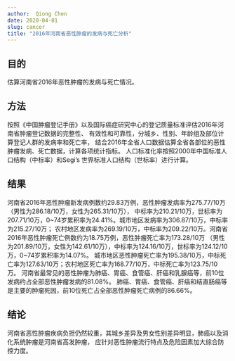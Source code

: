 ```yaml
---
author:  Qiong Chen
date: 2020-04-01
slug: cancer
title: "2016年河南省恶性肿瘤的发病与死亡分析"
---
```


## 目的 
估算河南省2016年恶性肿瘤的发病与死亡情况。

## 方法
按照《中国肿瘤登记手册》以及国际癌症研究中心的登记质量标准评估2016年河南省肿瘤登记数据的完整性、
有效性和可靠性，分城乡、性别、年龄组及部位计算登记人群的发病率和死亡率，
结合2016年全省人口数据估算全省各部位的恶性肿瘤发病、死亡数据，计算各项统计指标。
人口标准化率按照2000年中国标准人口结构（中标率）和Segi’s 世界标准人口结构（世标率）进行计算。

## 结果
河南省2016年恶性肿瘤新发病例数约29.83万例，恶性肿瘤发病率为275.77/10万（男性为286.18/10万，女性为265.31/10万），
中标率为210.21/10万，世标率为207.71/10万，0~74岁累积率为24.41%。城市地区发病率为306.87/10万，中标率为215.27/10万；
农村地区发病率为269.19/10万，中标率为209.22/10万。河南省2016年恶性肿瘤死亡例数约为18.75万例，恶性肿瘤死亡率为173.28/10万
（男性为201.89/10万，女性为142.61/10万），中标率为124.16/10万，世标率为124.12/10万，0~74岁累积率为14.07%。
城市地区恶性肿瘤死亡率为195.38/10万，中标死亡率为127.63/10万；农村地区死亡率为168.77/10万，中标死亡率为123.75/10万。
河南省最常见的恶性肿瘤为肺癌、胃癌、食管癌、肝癌和乳腺癌等，前10位发病约占全部恶性肿瘤发病的81.08%。
肺癌、胃癌、食管癌、肝癌和结直肠癌等是主要的肿瘤死因，前10位死亡占全部恶性肿瘤死亡病例的86.66%。

## 结论 
河南省恶性肿瘤疾病负担仍然较重，其城乡差异及男女性别差异明显，肺癌以及消化系统肿瘤是河南省高发肿瘤，
应针对恶性肿瘤流行特点及危险因素加大综合防控力度。